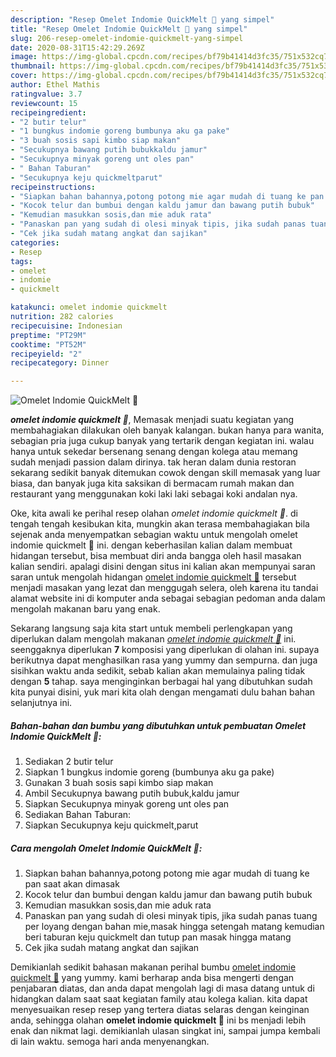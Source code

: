 ```yaml
---
description: "Resep Omelet Indomie QuickMelt 🧀 yang simpel"
title: "Resep Omelet Indomie QuickMelt 🧀 yang simpel"
slug: 206-resep-omelet-indomie-quickmelt-yang-simpel
date: 2020-08-31T15:42:29.269Z
image: https://img-global.cpcdn.com/recipes/bf79b41414d3fc35/751x532cq70/omelet-indomie-quickmelt-🧀-foto-resep-utama.jpg
thumbnail: https://img-global.cpcdn.com/recipes/bf79b41414d3fc35/751x532cq70/omelet-indomie-quickmelt-🧀-foto-resep-utama.jpg
cover: https://img-global.cpcdn.com/recipes/bf79b41414d3fc35/751x532cq70/omelet-indomie-quickmelt-🧀-foto-resep-utama.jpg
author: Ethel Mathis
ratingvalue: 3.7
reviewcount: 15
recipeingredient:
- "2 butir telur"
- "1 bungkus indomie goreng bumbunya aku ga pake"
- "3 buah sosis sapi kimbo siap makan"
- "Secukupnya bawang putih bubukkaldu jamur"
- "Secukupnya minyak goreng unt oles pan"
- " Bahan Taburan"
- "Secukupnya keju quickmeltparut"
recipeinstructions:
- "Siapkan bahan bahannya,potong potong mie agar mudah di tuang ke pan saat akan dimasak"
- "Kocok telur dan bumbui dengan kaldu jamur dan bawang putih bubuk"
- "Kemudian masukkan sosis,dan mie aduk rata"
- "Panaskan pan yang sudah di olesi minyak tipis, jika sudah panas tuang per loyang dengan bahan mie,masak hingga setengah matang kemudian beri taburan keju quickmelt dan tutup pan masak hingga matang"
- "Cek jika sudah matang angkat dan sajikan"
categories:
- Resep
tags:
- omelet
- indomie
- quickmelt

katakunci: omelet indomie quickmelt 
nutrition: 282 calories
recipecuisine: Indonesian
preptime: "PT29M"
cooktime: "PT52M"
recipeyield: "2"
recipecategory: Dinner

---
```



![Omelet Indomie QuickMelt 🧀](https://img-global.cpcdn.com/recipes/bf79b41414d3fc35/751x532cq70/omelet-indomie-quickmelt-🧀-foto-resep-utama.jpg)

<b><i>omelet indomie quickmelt 🧀</i></b>, Memasak menjadi suatu kegiatan yang membahagiakan dilakukan oleh banyak kalangan. bukan hanya para wanita, sebagian pria juga cukup banyak yang tertarik dengan kegiatan ini. walau hanya untuk sekedar bersenang senang dengan kolega atau memang sudah menjadi passion dalam dirinya. tak heran dalam dunia restoran sekarang sedikit banyak ditemukan cowok dengan skill memasak yang luar biasa, dan banyak juga kita saksikan di bermacam rumah makan dan restaurant yang menggunakan koki laki laki sebagai koki andalan nya.

Oke, kita awali ke perihal resep olahan <i>omelet indomie quickmelt 🧀</i>. di tengah tengah kesibukan kita, mungkin akan terasa membahagiakan bila sejenak anda menyempatkan sebagian waktu untuk mengolah omelet indomie quickmelt 🧀 ini. dengan keberhasilan kalian dalam membuat hidangan tersebut, bisa membuat diri anda bangga oleh hasil masakan kalian sendiri. apalagi disini dengan situs ini kalian akan mempunyai saran saran untuk mengolah hidangan <u>omelet indomie quickmelt 🧀</u> tersebut menjadi masakan yang lezat dan menggugah selera, oleh karena itu tandai alamat website ini di komputer anda sebagai sebagian pedoman anda dalam mengolah makanan baru yang enak.




Sekarang langsung saja kita start untuk membeli perlengkapan yang diperlukan dalam mengolah makanan <u><i>omelet indomie quickmelt 🧀</i></u> ini. seenggaknya diperlukan <b>7</b> komposisi yang diperlukan di olahan ini. supaya berikutnya dapat menghasilkan rasa yang yummy dan sempurna. dan juga sisihkan waktu anda sedikit, sebab kalian akan memulainya paling tidak dengan <b>5</b> tahap. saya menginginkan berbagai hal yang dibutuhkan sudah kita punyai disini, yuk mari kita olah dengan mengamati dulu bahan bahan selanjutnya ini.

<!--inarticleads1-->

##### Bahan-bahan dan bumbu yang dibutuhkan untuk pembuatan Omelet Indomie QuickMelt 🧀:

1. Sediakan 2 butir telur
1. Siapkan 1 bungkus indomie goreng (bumbunya aku ga pake)
1. Gunakan 3 buah sosis sapi kimbo siap makan
1. Ambil Secukupnya bawang putih bubuk,kaldu jamur
1. Siapkan Secukupnya minyak goreng unt oles pan
1. Sediakan  Bahan Taburan:
1. Siapkan Secukupnya keju quickmelt,parut




<!--inarticleads2-->

##### Cara mengolah Omelet Indomie QuickMelt 🧀:

1. Siapkan bahan bahannya,potong potong mie agar mudah di tuang ke pan saat akan dimasak
1. Kocok telur dan bumbui dengan kaldu jamur dan bawang putih bubuk
1. Kemudian masukkan sosis,dan mie aduk rata
1. Panaskan pan yang sudah di olesi minyak tipis, jika sudah panas tuang per loyang dengan bahan mie,masak hingga setengah matang kemudian beri taburan keju quickmelt dan tutup pan masak hingga matang
1. Cek jika sudah matang angkat dan sajikan




Demikianlah sedikit bahasan makanan perihal bumbu <u>omelet indomie quickmelt 🧀</u> yang yummy. kami berharap anda bisa mengerti dengan penjabaran diatas, dan anda dapat mengolah lagi di masa datang untuk di hidangkan dalam saat saat kegiatan family atau kolega kalian. kita dapat menyesuaikan resep resep yang tertera diatas selaras dengan keinginan anda, sehingga olahan <b>omelet indomie quickmelt 🧀</b> ini bs menjadi lebih enak dan nikmat lagi. demikianlah ulasan singkat ini, sampai jumpa kembali di lain waktu. semoga hari anda menyenangkan.

